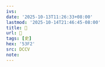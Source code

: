 ```yaml
---
ivs:
date: '2025-10-13T11:26:33+08:00'
lastmod: '2025-10-14T21:46:45-08:00'
title: 󰑙
url: 󰑙
tags: [史]
hex: '53F2'
src: DCCV
note:
---
```

